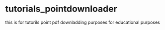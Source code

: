# tutorials_pointdownloader
this is for tutorils point pdf downladding purposes
for educational purposes
